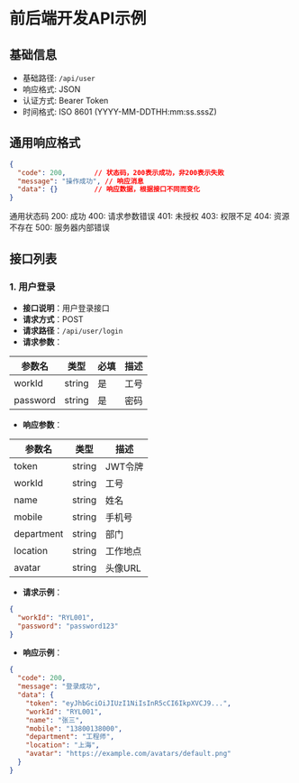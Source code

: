 # 前后端开发API示例
## 基础信息

- 基础路径: `/api/user`
- 响应格式: JSON
- 认证方式: Bearer Token
- 时间格式: ISO 8601 (YYYY-MM-DDTHH:mm:ss.sssZ)

## 通用响应格式

```json
{
  "code": 200,       // 状态码，200表示成功，非200表示失败
  "message": "操作成功", // 响应消息
  "data": {}         // 响应数据，根据接口不同而变化
}
```

通用状态码
200: 成功
400: 请求参数错误
401: 未授权
403: 权限不足
404: 资源不存在
500: 服务器内部错误

## 接口列表

### 1. 用户登录

- **接口说明**：用户登录接口
- **请求方式**：POST
- **请求路径**：`/api/user/login`
- **请求参数**：

| 参数名   | 类型   | 必填 | 描述   |
| -------- | ------ | ---- | ------ |
| workId   | string | 是   | 工号   |
| password | string | 是   | 密码   |

- **响应参数**：

| 参数名     | 类型   | 描述                |
| ---------- | ------ | ------------------- |
| token      | string | JWT令牌             |
| workId     | string | 工号                |
| name       | string | 姓名                |
| mobile     | string | 手机号              |
| department | string | 部门                |
| location   | string | 工作地点            |
| avatar     | string | 头像URL             |

- **请求示例**：

```json
{
  "workId": "RYL001",
  "password": "password123"
}
```

- **响应示例**：

```json
{
  "code": 200,
  "message": "登录成功",
  "data": {
    "token": "eyJhbGciOiJIUzI1NiIsInR5cCI6IkpXVCJ9...",
    "workId": "RYL001",
    "name": "张三",
    "mobile": "13800138000",
    "department": "工程师",
    "location": "上海",
    "avatar": "https://example.com/avatars/default.png"
  }
}
```

